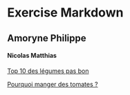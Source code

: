 # Exercise Markdown
## Amoryne Philippe
#### Nicolas Matthias

[Top 10 des légumes pas bon](https://www.cuisineaz.com/diaporamas/legumes-detestes-en-france-1264/interne/1.aspx "Top 10 des légumes")

[Pourquoi manger des tomates ?](https://www.tomates-de-france.com/les-tomates/les-bienfaits-de-la-tomate/ "Pourquoi manger des tomates")